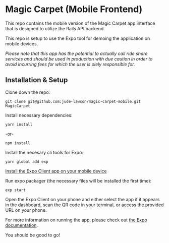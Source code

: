 # Magic Carpet (Mobile Frontend)

This repo contains the mobile version of the Magic Carpet app interface that is designed to utilize the Rails API backend.

This repo is setup to use the Expo tool for demoing the application on mobile devices.

_Please note that this app has the potential to actually call ride share services and should be used in production with due caution in order to avoid incurring fees for which the user is olely responsible for._

## Installation & Setup

Clone down the repo:

```shell
git clone git@github.com:jude-lawson/magic-carpet-mobile.git MagicCarpet
```

Install necessary dependencies:

```shell
yarn install
```

-or-

```shell
npm install
```
Install the necesary cli tools for Expo:

```shell
yarn global add exp
```

[Install the Expo Client app on your mobile device](https://docs.expo.io/versions/v29.0.0/introduction/installation#mobile-client-expo-for-ios-and-android)

Run expo packager (the necessary files will be installed the first time):

```shell
exp start
```

Open the Expo Client on your phone and either select the app if it appears in the dashboard, scan the QR code in your terminal, or access the provided URL on your phone.

For more information on running the app, please check out [the Expo documentation](https://docs.expo.io/versions/v29.0.0/workflow/up-and-running#open-the-app-on-your-phone-or).

You should be good to go!



